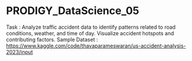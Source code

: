 # PRODIGY_DataScience_05
Task : Analyze traffic accident data to identify patterns related to road conditions, weather, and time of day. Visualize accident hotspots and contributing factors.
Sample Dataset : https://www.kaggle.com/code/thavaparameswaran/us-accident-analysis-2023/input
